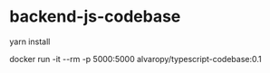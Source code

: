 ﻿# backend-js-codebase

yarn install

docker run -it --rm -p 5000:5000 alvaropy/typescript-codebase:0.1
